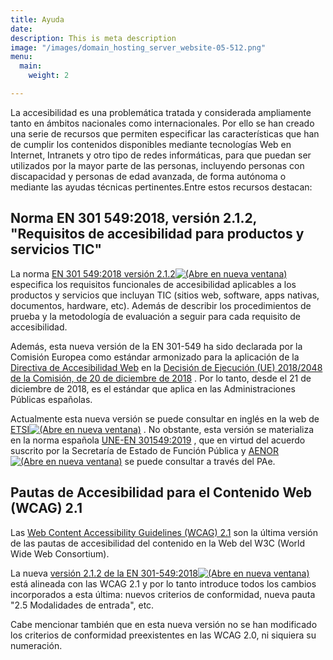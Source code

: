 ```yaml
---
title: Ayuda
date: 
description: This is meta description
image: "/images/domain_hosting_server_website-05-512.png"
menu:
  main:
    weight: 2

---
```

La accesibilidad es una problemática tratada y considerada ampliamente tanto en ámbitos nacionales como internacionales. Por ello se han creado una serie de recursos que permiten especificar las características que han de cumplir los contenidos disponibles mediante tecnologías Web en Internet, Intranets y otro tipo de redes informáticas, para que puedan ser utilizados por la mayor parte de las personas, incluyendo personas con discapacidad y personas de edad avanzada, de forma autónoma o mediante las ayudas técnicas pertinentes.Entre estos recursos destacan:

## Norma EN 301 549:2018, versión 2.1.2, "Requisitos de accesibilidad para productos y servicios TIC"

La norma [EN 301 549:2018 versión 2.1.2![(Abre en nueva ventana)](https://administracionelectronica.gob.es/resources/templating-kit/themes/pae/img/ventana-nueva.gif)](https://www.etsi.org/deliver/etsi_en/301500_301599/301549/02.01.02_60/en_301549v020102p.pdf "EN 301 549:2018 versión 2.1.2 (Abre en nueva ventana)") especifica los requisitos funcionales de accesibilidad aplicables a los productos y servicios que incluyan TIC (sitios web, software, apps nativas, documentos, hardware, etc). Además de describir los procedimientos de prueba y la metodología de evaluación a seguir para cada requisito de accesibilidad.

Además, esta nueva versión de la EN 301-549 ha sido declarada por la Comisión Europea como estándar armonizado para la aplicación de la [Directiva de Accesibilidad Web](https://administracionelectronica.gob.es/pae_Home/pae_Estrategias/pae_lineas_ccoperacion/pae_Cooperacion_Internacional/pae_Accesibilidad-contexto-internacional.html "Directiva de Accesibilidad Web") en la [Decisión de Ejecución (UE) 2018/2048 de la Comisión, de 20 de diciembre de 2018](https://eur-lex.europa.eu/legal-content/ES/TXT/?uri=uriserv:OJ.L_.2018.327.01.0084.01.SPA&toc=OJ:L:2018:327:TOC "Decisión de Ejecución (UE) 2018/2048 de la Comisión, de 20 de diciembre de 2018 (Abre en nueva ventana)") . Por lo tanto, desde el 21 de diciembre de 2018, es el estándar que aplica en las Administraciones Públicas españolas.

Actualmente esta nueva versión se puede consultar en inglés en la web de [ETSI![(Abre en nueva ventana)](https://administracionelectronica.gob.es/resources/templating-kit/themes/pae/img/ventana-nueva.gif)](https://www.etsi.org/ "ETSI (Abre en nueva ventana)") . No obstante, esta versión se materializa en la norma española [UNE-EN 301549:2019](http://administracionelectronica.gob.es/PAe/accesibilidad/une-en-301549-2019.pdf "UNE-EN 301549:2019") , que en virtud del acuerdo suscrito por la Secretaría de Estado de Función Pública y [AENOR![(Abre en nueva ventana)](https://administracionelectronica.gob.es/resources/templating-kit/themes/pae/img/ventana-nueva.gif)](http://www.aenor.es/aenor/certificacion/resp_social/accesibilidad_tic.asp "AENOR (Abre en nueva ventana)") se puede consultar a través del PAe.

## Pautas de Accesibilidad para el Contenido Web (WCAG) 2.1

Las [Web Content Accessibility Guidelines (WCAG) 2.1](http://www.w3.org/TR/2018/REC-WCAG21-20180605/ "Web Content Accessibility Guidelines 2.1 (Abre en nueva ventana)") son la última versión de las pautas de accesibilidad del contenido en la Web del W3C (World Wide Web Consortium).

La nueva [versión 2.1.2 de la EN 301-549:2018![(Abre en nueva ventana)](https://administracionelectronica.gob.es/resources/templating-kit/themes/pae/img/ventana-nueva.gif)](https://www.etsi.org/deliver/etsi_en/301500_301599/301549/02.01.02_60/en_301549v020102p.pdf "versión 2.1.2 de la EN 301-549:2018 (Abre en nueva ventana)") está alineada con las WCAG 2.1 y por lo tanto introduce todos los cambios incorporados a esta última: nuevos criterios de conformidad, nueva pauta "2.5 Modalidades de entrada", etc.

Cabe mencionar también que en esta nueva versión no se han modificado los criterios de conformidad preexistentes en las WCAG 2.0, ni siquiera su numeración.